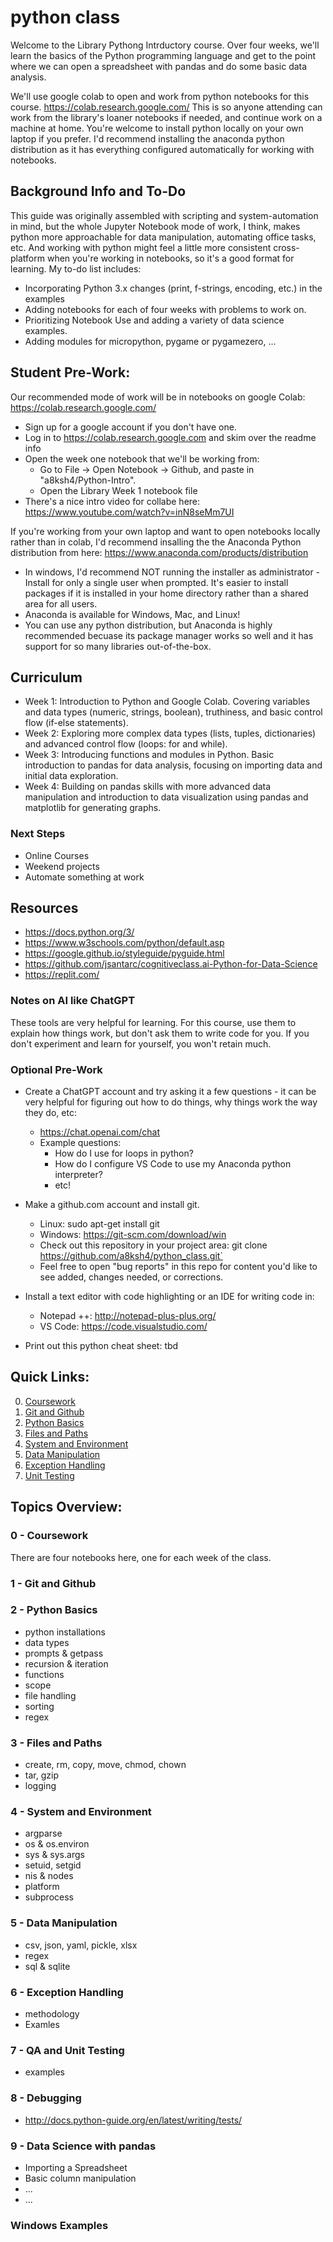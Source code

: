 # python class

Welcome to the Library Pythong Intrductory course.  Over four weeks, we'll learn the basics of the Python programming language and get to the point where we can open a spreadsheet with pandas and do some basic data analysis.

We'll use google colab to open and work from python notebooks for this course.  https://colab.research.google.com/  This is so anyone attending can work from the library's loaner notebooks if needed, and continue work on a machine at home.  You're welcome to install python locally on your own laptop if you prefer.  I'd recommend installing the anaconda python distribution as it has everything configured automatically for working with notebooks. 

## Background Info and To-Do
This guide was originally assembled with scripting and system-automation in mind, but the whole Jupyter Notebook mode of work, I think, makes python more approachable for data manipulation, automating office tasks, etc. And working with python might feel a little more consistent cross-platform when you're working in notebooks, so it's a good format for learning.  My to-do list includes:
* Incorporating Python 3.x changes (print, f-strings, encoding, etc.) in the examples
* Adding notebooks for each of four weeks with problems to work on.
* Prioritizing Notebook Use and adding a variety of data science examples.
* Adding modules for micropython, pygame or pygamezero, ...
  
## Student Pre-Work:
Our recommended mode of work will be in notebooks on google Colab: https://colab.research.google.com/
* Sign up for a google account if you don't have one.
* Log in to https://colab.research.google.com and skim over the readme info
* Open the week one notebook that we'll be working from:
  * Go to File -> Open Notebook -> Github, and paste in "a8ksh4/Python-Intro".
  * Open the Library Week 1 notebook file
*   There's a nice intro video for collabe here: https://www.youtube.com/watch?v=inN8seMm7UI
 
If you're working from your own laptop and want to open notebooks locally rather than in colab, I'd recommend insalling the the Anaconda Python distribution from here: https://www.anaconda.com/products/distribution
  * In windows, I'd recommend NOT running the installer as administrator - Install for only a single user when prompted.  It's easier to install packages if it is installed in your home directory rather than a shared area for all users.
  * Anaconda is available for Windows, Mac, and Linux!
  * You can use any python distribution, but Anaconda is highly recommended becuase its package manager works so well and it has support for so many libraries out-of-the-box.

## Curriculum
* Week 1: Introduction to Python and Google Colab. Covering variables and data types (numeric, strings, boolean), truthiness, and basic control flow (if-else statements).
* Week 2: Exploring more complex data types (lists, tuples, dictionaries) and advanced control flow (loops: for and while).
* Week 3: Introducing functions and modules in Python. Basic introduction to pandas for data analysis, focusing on importing data and initial data exploration.
* Week 4: Building on pandas skills with more advanced data manipulation and introduction to data visualization using pandas and matplotlib for generating graphs.

### Next Steps
* Online Courses
* Weekend projects
* Automate something at work

## Resources
* https://docs.python.org/3/
* https://www.w3schools.com/python/default.asp
* https://google.github.io/styleguide/pyguide.html
* https://github.com/jsantarc/cognitiveclass.ai-Python-for-Data-Science
* https://replit.com/

### Notes on AI like ChatGPT
These tools are very helpful for learning.  For this course, use them to explain how things work, but don't ask them to write code for you.  If you don't experiment and learn for yourself, you won't retain much.  


### Optional Pre-Work
* Create a ChatGPT account and try asking it a few questions - it can be very helpful for figuring out how to do things, why things work the way they do, etc:
  * https://chat.openai.com/chat
  * Example questions:
    * How do I use for loops in python?
    * How do I configure VS Code to use my Anaconda python interpreter?
    * etc!  
* Make a github.com account and install git. 
  * Linux:  sudo apt-get install git
  * Windows:  https://git-scm.com/download/win
  * Check out this repository in your project area: git clone https://github.com/a8ksh4/python_class.git`
  * Feel free to open "bug reports" in this repo for content you'd like to see added, changes needed, or corrections.

* Install a text editor with code highlighting or an IDE for writing code in:
    * Notepad ++: http://notepad-plus-plus.org/
    * VS Code: https://code.visualstudio.com/

* Print out this python cheat sheet: tbd

## Quick Links:
0. [Coursework](./0-coursework/README.md)
1. [Git and Github](./1-git_and_github/README.md)
2. [Python Basics](./2-python_basics/README.md)
3. [Files and Paths](./3-files_and_paths/README.md)
4. [System and Environment](./4-system_and_env/README.md)
5. [Data Manipulation](./5-data_manipulation/README.md)
6. [Exception Handling](./6-exception_handling/README.md)
7. [Unit Testing](./7-unit_testing/README.md)

## Topics Overview:
### 0 - Coursework
There are four notebooks here, one for each week of the class.  

### 1 - Git and Github

### 2 - Python Basics
* python installations
* data types
* prompts & getpass
* recursion & iteration
* functions
* scope
* file handling
* sorting
* regex

### 3 - Files and Paths
* create, rm, copy, move, chmod, chown
* tar, gzip
* logging

### 4 - System and Environment
* argparse
* os & os.environ
* sys & sys.args
* setuid, setgid
* nis & nodes
* platform
* subprocess

### 5 - Data Manipulation
* csv, json, yaml, pickle, xlsx
* regex
* sql & sqlite

### 6 - Exception Handling
* methodology
* Examles

### 7 - QA and Unit Testing
* examples

### 8 - Debugging
* http://docs.python-guide.org/en/latest/writing/tests/

### 9 - Data Science with pandas
* Importing a Spreadsheet
* Basic column manipulation
* ...
* ...

### Windows Examples

